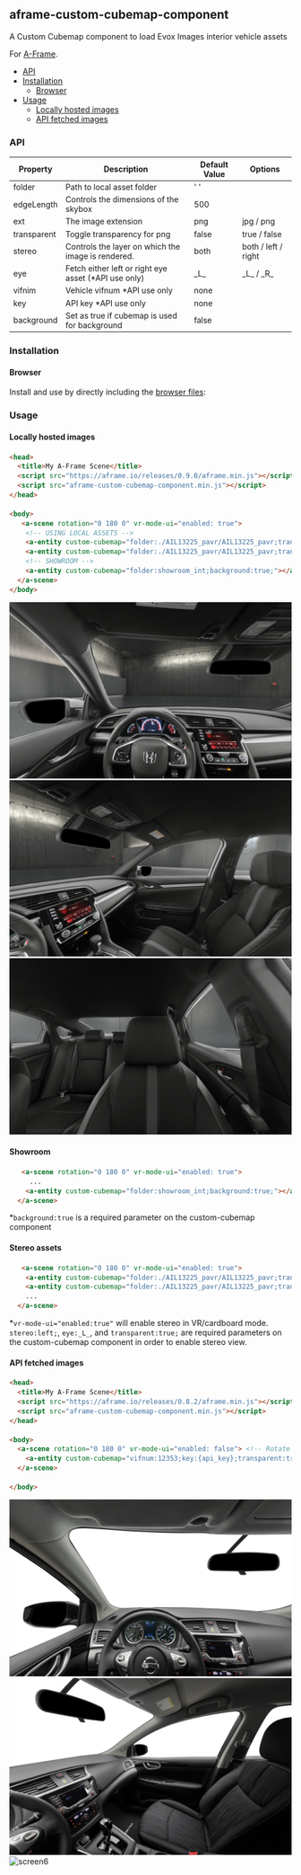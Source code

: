 ## aframe-custom-cubemap-component

A Custom Cubemap component to load Evox Images interior vehicle assets

For [A-Frame](https://aframe.io).

  - [API](#api)
  - [Installation](#installation)
    - [Browser](#browser)
  - [Usage](#usage)
    - [Locally hosted images](#locally-hosted-images)
    - [API fetched images](#api-fetched-images)
### API

| Property    | Description                                          | Default Value | Options             |
| ----------- | ---------------------------------------------------- | ------------- | ------------------- |
| folder      | Path to local asset folder                           | ' '           |                     |
| edgeLength  | Controls the dimensions of the skybox                | 500           |                     |
| ext         | The image extension                                  | png           | jpg / png           |
| transparent | Toggle transparency for png                          | false         | true / false        |
| stereo      | Controls the layer on which the image is rendered.   | both          | both / left / right |
| eye         | Fetch either left or right eye asset (*API use only) | \_L_          | \_L_  / \_R_        |
| vifnim      | Vehicle vifnum *API use only                         | none          |                     |
| key         | API key *API use only                                | none          |                     |
| background  | Set as true if cubemap is used for background        | false         |                     |

### Installation

#### Browser

Install and use by directly including the [browser files](dist):

### Usage

#### Locally hosted images
```html
<head>
  <title>My A-Frame Scene</title>
  <script src="https://aframe.io/releases/0.9.0/aframe.min.js"></script>
  <script src="aframe-custom-cubemap-component.min.js"></script>
</head>

<body>
   <a-scene rotation="0 180 0" vr-mode-ui="enabled: true">
    <!-- USING LOCAL ASSETS -->
    <a-entity custom-cubemap="folder:./AIL13225_pavr/AIL13225_pavr;transparent:true;vifnum:13225;stereo:left;eye:_L_"></a-entity> 
    <a-entity custom-cubemap="folder:./AIL13225_pavr/AIL13225_pavr;transparent:true;vifnum:13225;stereo:right;eye:_R_"></a-entity> 
    <!-- SHOWROOM -->
    <a-entity custom-cubemap="folder:showroom_int;background:true;"></a-entity>
  </a-scene>
</body>
```
![screen1](public/screen1.png)
![screen2](public/screen2.png)
![screen3](public/screen3.png)

#### Showroom

```html
   <a-scene rotation="0 180 0" vr-mode-ui="enabled: true">
     ...
    <a-entity custom-cubemap="folder:showroom_int;background:true;"></a-entity>
  </a-scene>
```
*`background:true` is a required parameter on the custom-cubemap component

#### Stereo assets
```html
   <a-scene rotation="0 180 0" vr-mode-ui="enabled: true">
    <a-entity custom-cubemap="folder:./AIL13225_pavr/AIL13225_pavr;transparent:true;vifnum:13225;stereo:left;eye:_L_"></a-entity> 
    <a-entity custom-cubemap="folder:./AIL13225_pavr/AIL13225_pavr;transparent:true;vifnum:13225;stereo:right;eye:_R_"></a-entity> 
    ...
  </a-scene>
```
*`vr-mode-ui="enabled:true"` will enable stereo in VR/cardboard mode.
`stereo:left;`, `eye:_L_`, and `transparent:true;` are required parameters on the custom-cubemap component in order to enable stereo view.

#### API fetched images
```html
<head>
  <title>My A-Frame Scene</title>
  <script src="https://aframe.io/releases/0.8.2/aframe.min.js"></script>
  <script src="aframe-custom-cubemap-component.min.js"></script>
</head>

<body>
  <a-scene rotation="0 180 0" vr-mode-ui="enabled: false"> <!-- Rotate the scene to adjust for a flipped bottom image-->
    <a-entity custom-cubemap="vifnum:12353;key:{api_key};transparent:true;"></a-entity>
  </a-scene>
  
</body>
```
![screen4](public/screen4.png)
![screen5](public/screen5.png)
![screen6](public/screen6.png)

